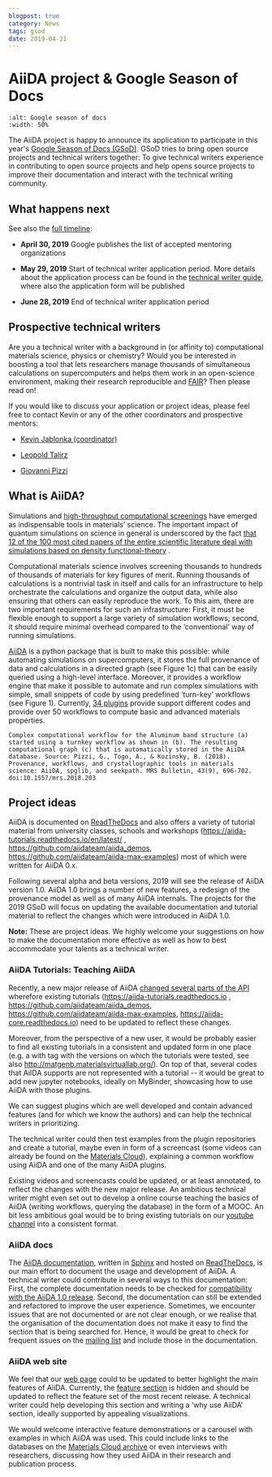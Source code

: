 ```yaml
---
blogpost: true
category: News
tags: gsod
date: 2019-04-21
---
```


# AiiDA project & Google Season of Docs

```{image} ../pics/legacy/google_season_of_docs.png
:alt: Google season of docs
:width: 50%
```

The AiiDA project is happy to announce its application to participate in this year's [Google Season of Docs (GSoD)](https://www.google.com/url?q=https://developers.google.com/season-of-docs/&sa=D&ust=1555858341981000). GSoD tries to bring open source projects and technical writers together: To give technical writers experience in contributing to open source projects and help opens source projects to improve their documentation and interact with the technical writing community.

## What happens next

See also the [full timeline](https://developers.google.com/season-of-docs/docs/timeline):

* **April 30, 2019** Google publishes the list of accepted mentoring organizations

* **May 29, 2019** Start of technical writer application period. More details about the application process can be found in the [technical writer guide](https://developers.google.com/season-of-docs/docs/tech-writer-guide), where also the application form will be published

* **June 28, 2019** End of technical writer application period

## Prospective technical writers

Are you a technical writer with a background in (or affinity to) computational materials science, physics or chemistry? Would you be interested in boosting a tool that lets researchers manage thousands of simultaneous calculations on supercomputers and helps them work in an open-science environment, making their research reproducible and [FAIR](https://www.force11.org/group/fairgroup/fairprinciples)? Then please read on!

If you would like to discuss your application or project ideas, please feel free to contact Kevin or any of the other coordinators and prospective mentors:

* [Kevin Jablonka (coordinator)](mailto:kevin.jablonka@epfl.ch)

* [Leopold Talirz](mailto:leopold.talirz@epfl.ch)

* [Giovanni Pizzi](mailto:giovanni.pizzi@epfl.ch)

## What is AiiDA?

Simulations and [high-throughput computational screenings](https://www.nature.com/articles/nmat3568)  have emerged as indispensable tools in materials’ science. The important impact of quantum simulations on science in general is underscored by the fact [that 12 of the 100 most cited papers of the entire scientific literature deal with simulations based on density functional-theory](https://www.nature.com/news/the-top-100-papers-1.16224) .

Computational materials science involves screening thousands to hundreds of thousands of materials for key figures of merit. Running thousands of calculations is a nontrivial task in itself and calls for an infrastructure to help orchestrate the calculations and organize the output data, while also ensuring that others can easily reproduce the work. To this aim, there are two important requirements for such an infrastructure: First, it must be flexible enough to support a large variety of simulation workflows; second, it should require minimal overhead compared to the ‘conventional’ way of running simulations.

[AiiDA](https://github.com/aiidateam/aiida_core) is a python package that is built to make this possible: while automating simulations on supercomputers, it stores the full provenance of data and calculations in a directed graph (see Figure 1c) that can be easily queried using a high-level interface. Moreover, it provides a workflow engine that make it possible to automate and run complex simulations with simple, small snippets of code by using predefined ‘turn-key’ workflows (see Figure 1). Currently, [34 plugins](https://aiidateam.github.io/aiida-registry) provide support different codes and provide over 50 workflows to compute basic and advanced materials properties.

```{figure} ../pics/legacy/aiida-workflow.png
Complex computational workflow for the Aluminum band structure (a) started using a turnkey workflow as shown in (b). The resulting computational graph (c) that is automatically stored in the AiiDA database. Source: Pizzi, G., Togo, A., & Kozinsky, B. (2018). Provenance, workflows, and crystallographic tools in materials science: AiiDA, spglib, and seekpath. MRS Bulletin, 43(9), 696-702. doi:10.1557/mrs.2018.203
```

## Project ideas

AiiDA is documented on [ReadTheDocs](https://aiida-core.readthedocs.io/en/stable/) and also offers a variety of tutorial material from university classes, schools and workshops (<https://aiida-tutorials.readthedocs.io/en/latest/> , <https://github.com/aiidateam/aiida_demos>, <https://github.com/aiidateam/aiida-max-examples>) most of which were written for AiiDA 0.x.

Following several alpha and beta versions, 2019 will see the release of AiiDA version 1.0. AiiDA 1.0 brings a number of new features, a redesign of the provenance model as well as of many AiiDA internals. The projects for the 2019 GSoD will focus on updating the available documentation and tutorial material to reflect the changes which were introduced in AiiDA 1.0.

**Note:** These are project ideas. We highly welcome your suggestions on how to make the documentation more effective as well as how to best accommodate your talents as a technical writer.

### AiiDA Tutorials: Teaching AiiDA

Recently, a new major release of AiiDA [changed several parts of the API](https://github.com/aiidateam/aiida_core/wiki/Backward-incompatible-changes-in-1.0.0)  wherefore existing tutorials (<https://aiida-tutorials.readthedocs.io> , <https://github.com/aiidateam/aiida_demos>, <https://github.com/aiidateam/aiida-max-examples>, <https://aiida-core.readthedocs.io>) need to be updated to reflect these changes.

Moreover, from the perspective of a new user, it would be probably easier to find all existing tutorials in a consistent and updated form in one place (e.g. a with tag with the versions on which the tutorials were tested, see also http://matgenb.materialsvirtuallab.org/). On top of that, several codes that AiIDA supports are not represented with a tutorial -- it would be great to add new jupyter notebooks, ideally on MyBinder, showcasing how to use AiiDA with those plugins.

We can suggest plugins which are well developed and contain advanced features (and for which we know the authors) and can help the technical writers in prioritizing.

The technical writer could then test examples from the plugin repositories and create a tutorial, maybe even in form of a screencast (some videos can already be found on the [Materials Cloud](https://www.materialscloud.org/learn/sections)), explaining a common workflow using AiiDA and one of the many AiiDA plugins.

Existing videos and screencasts could be updated, or at least annotated, to reflect the changes with the new major release. An ambitious technical writer might even set out to develop a online course teaching the basics of AiiDA (writing workflows, querying the database) in the form of a MOOC. An bit less ambitious goal would be to bring existing tutorials on our [youtube channel](https://www.youtube.com/channel/UC-NZvRRQ5VzT2wKE5DM1N3A) into a consistent format.

### AiiDA docs

The  [AiiDA documentation](https://aiida-core.readthedocs.io/en/stable/), written in [Sphinx](http://www.sphinx-doc.org/en/stable/) and hosted on [ReadTheDocs](https://readthedocs.org/), is our main effort to document the usage and development of AiiDA. A technical writer could contribute in several ways to this documentation: First, the complete documentation needs to be checked for [compatibility with the AiiDA 1.0 release](https://github.com/aiidateam/aiida_core/wiki/Backward-incompatible-changes-in-1.0.0). Second, the documentation can still be extended and refactored to improve the user experience. Sometimes, we encounter issues that are not documented or are not clear enough, or we realise that the organisation of the documentation does not make it easy to find the section that is being searched for. Hence, it would be great to check for frequent issues on the [mailing list](https://groups.google.com/forum/#!forum/aiidausers) and include those in the documentation.

### AiiDA web site

We feel that our [web page](http://www.aiida.net/) could to be updated to better highlight the main features of AiiDA. Currently, the [feature section](/sections/about.md) is hidden and should be updated to reflect the feature set of the most recent release. A technical writer could help developing this section and writing a ‘why use AiiDA’ section, ideally supported by appealing visualizations.

We would welcome interactive feature demonstrations or a carousel with examples in which AiiDA was used. This could include links to the databases on the [Materials Cloud archive](https://archive.materialscloud.org/) or even interviews with researchers, discussing how they used AiiDA in their research and publication process.
